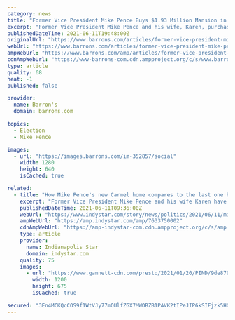 ```yaml
---
category: news
title: "Former Vice President Mike Pence Buys $1.93 Million Mansion in Home State of Indiana"
excerpt: "Former Vice President Mike Pence and his wife, Karen, purchased a 10,349-square-foot home for $1.93 million on the outskirts of Carmel, Indiana, at the end of May, according to property records.  The seven-bedroom,"
publishedDateTime: 2021-06-11T19:48:00Z
originalUrl: "https://www.barrons.com/articles/former-vice-president-mike-pence-buys-1-93-million-mansion-in-home-state-of-indiana-01623426497"
webUrl: "https://www.barrons.com/articles/former-vice-president-mike-pence-buys-1-93-million-mansion-in-home-state-of-indiana-01623426497"
ampWebUrl: "https://www.barrons.com/amp/articles/former-vice-president-mike-pence-buys-1-93-million-mansion-in-home-state-of-indiana-01623426497"
cdnAmpWebUrl: "https://www-barrons-com.cdn.ampproject.org/c/s/www.barrons.com/amp/articles/former-vice-president-mike-pence-buys-1-93-million-mansion-in-home-state-of-indiana-01623426497"
type: article
quality: 68
heat: -1
published: false

provider:
  name: Barron's
  domain: barrons.com

topics:
  - Election
  - Mike Pence

images:
  - url: "https://images.barrons.com/im-352857/social"
    width: 1280
    height: 640
    isCached: true

related:
  - title: "How Mike Pence's new Carmel home compares to the last one he owned"
    excerpt: "Former Vice President Mike Pence and his wife Karen have improved their position in life since they last owned a home in Indiana in 2013. The Pences bought a modest home in Columbus in 2001 for about $116,"
    publishedDateTime: 2021-06-11T09:36:00Z
    webUrl: "https://www.indystar.com/story/news/politics/2021/06/11/mike-pence-house-carmel-indiana/7633750002/"
    ampWebUrl: "https://amp.indystar.com/amp/7633750002"
    cdnAmpWebUrl: "https://amp-indystar-com.cdn.ampproject.org/c/s/amp.indystar.com/amp/7633750002"
    type: article
    provider:
      name: Indianapolis Star
      domain: indystar.com
    quality: 75
    images:
      - url: "https://www.gannett-cdn.com/presto/2021/01/20/PIND/9de87950-7812-481d-bbbd-87bec24d0513-01202021_Pence_GH_030.jpg?auto=webp&crop=2804,1578,x0,y334&format=pjpg&width=1200"
        width: 1200
        height: 675
        isCached: true

secured: "3En4MCKQcCOS9f1WtVJy77mOUlfZGX7MWOBZB1PAVK2tIPeJIP6kSIFjzk5HQXyHJR53ry2yKpEowcuPOyw8HovxrlWGzfNejjgJpK+HITfOakoxzJ4QvrtIelqjgfl8jNn+wibABsBmcLEzpDQNtYwp+CSxiTvVqEyQ2lqHiCemBvUJit69HQfw4lpSJdWD9B18XL1TAwbY57RTjYzCjCHNCWPkn/G8j3wHGuQVM6++cY9cWiAzJhRl+cQ64u3yPzFXMRg1JLgb5QlJWdsaabAePnftr/y/JZ3Vp5lafB8ca2GTq0BjodSNVfd9TMTgGLKTGXhWhiDhocWKarfib/EYUpKW5LktwgztntLT6Ik=;nc2qkbotFTkXyKu4SDS/Qg=="
---
```


